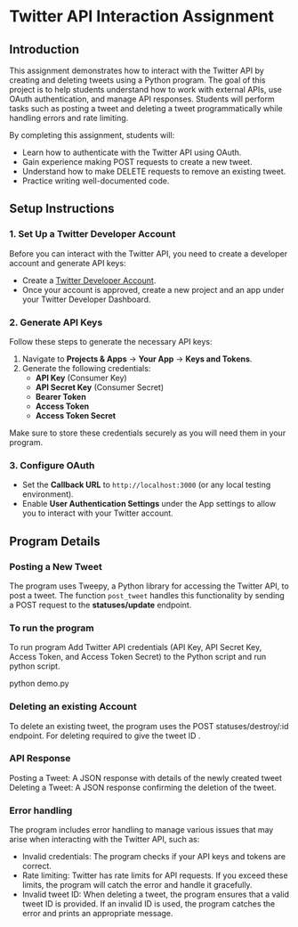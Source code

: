 # Twitter API Interaction Assignment

## Introduction
This assignment demonstrates how to interact with the Twitter API by creating and deleting tweets using a Python program. The goal of this project is to help students understand how to work with external APIs, use OAuth authentication, and manage API responses. Students will perform tasks such as posting a tweet and deleting a tweet programmatically while handling errors and rate limiting.

By completing this assignment, students will:
- Learn how to authenticate with the Twitter API using OAuth.
- Gain experience making POST requests to create a new tweet.
- Understand how to make DELETE requests to remove an existing tweet.
- Practice writing well-documented code.
  
## Setup Instructions

### 1. Set Up a Twitter Developer Account
Before you can interact with the Twitter API, you need to create a developer account and generate API keys:
- Create a [Twitter Developer Account](https://developer.twitter.com/).
- Once your account is approved, create a new project and an app under your Twitter Developer Dashboard.
  
### 2. Generate API Keys
Follow these steps to generate the necessary API keys:
1. Navigate to **Projects & Apps** → **Your App** → **Keys and Tokens**.
2. Generate the following credentials:
   - **API Key** (Consumer Key)
   - **API Secret Key** (Consumer Secret)
   - **Bearer Token**
   - **Access Token**
   - **Access Token Secret**

Make sure to store these credentials securely as you will need them in your program.

### 3. Configure OAuth
- Set the **Callback URL** to `http://localhost:3000` (or any local testing environment).
- Enable **User Authentication Settings** under the App settings to allow you to interact with your Twitter account.

## Program Details

### Posting a New Tweet
The program uses Tweepy, a Python library for accessing the Twitter API, to post a tweet. The function `post_tweet` handles this functionality by sending a POST request to the **statuses/update** endpoint.

### To run the program 
To run program Add  Twitter API credentials (API Key, API Secret Key, Access Token, and Access Token Secret) to the Python script and run python script.

python demo.py

### Deleting an existing Account 
To delete an existing tweet, the program uses the POST statuses/destroy/:id endpoint. For deleting required to give the tweet ID .
### API Response 
Posting a Tweet: A JSON response with details of the newly created tweet  
Deleting a Tweet: A JSON response confirming the deletion of the tweet.

### Error handling 
The program includes error handling to manage various issues that may arise when interacting with the Twitter API, such as:

- Invalid credentials: The program checks if your API keys and tokens are correct.
- Rate limiting: Twitter has rate limits for API requests. If you exceed these limits, the program will catch the error and handle it gracefully.
- Invalid tweet ID: When deleting a tweet, the program ensures that a valid tweet ID is provided. If an invalid ID is used, the program catches the error and prints an appropriate message.
